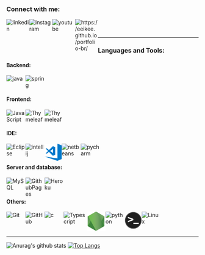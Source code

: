 ### Connect with me:

[<img align="left" alt="linkedin" width="60px" src="https://icon-icons.com/icons2/134/PNG/64/linkedin_socialnetwork_20684.png" />](https://www.linkedin.com/in/eeikee/)
[<img align="left" alt="instagram" width="60px" src="https://icon-icons.com/icons2/134/PNG/64/instagram_socialnetwork_20686.png" />](https://www.instagram.com/_eeikee_/)
[<img align="left" alt="youtube" width="60px" src="https://icon-icons.com/icons2/134/PNG/64/youtube_socialnetwork_20660.png"/>](https://bit.ly/eeikee-yt) 
[<img align="left" alt="https://eeikee.github.io/portfolio-br/" width="60x" src="https://icon-icons.com/icons2/134/PNG/64/share_socialnetwork_20667.png" />](https://eeikee.github.io/portfolio-br/)

<br />
<br />

---

### Languages and Tools:

#### Backend:
<img align="left" alt="java" width="50px" src="https://img.icons8.com/color/48/000000/java-coffee-cup-logo.png" />
<img align="left" alt="spring" width="50px" src="https://img.icons8.com/color/48/000000/spring-logo.png" /><br />
<br />

#### Frontend:
<img align="left" alt="JavaScript" width="50px" src="https://img.icons8.com/color/48/000000/javascript-logo-1.png"/>
<img align="left" alt="Thymeleaf" width="50px" src="https://e7.pngegg.com/pngimages/988/228/png-clipart-spring-framework-java-annotation-model-view-controller-software-framework-thymeleaf-leaf-class.png"/>
<img align="left" alt="Thymeleaf" width="50px" src="https://github.com/eeikee/eeikee/blob/master/thymeleaf.png"/><br />
<br />

#### IDE:
<img align="left" alt="Eclipse" width="50px" src="https://img.icons8.com/nolan/64/java-eclipse.png" />
<img align="left" alt="intellij" width="50px" src="https://img.icons8.com/color/48/000000/intellij-idea.png" />
<img align="left" alt="Visual Studio Code" width="45px" src="https://raw.githubusercontent.com/github/explore/80688e429a7d4ef2fca1e82350fe8e3517d3494d/topics/visual-studio-code/visual-studio-code.png" />
<img align="left" alt="netbeans" width="50px" src="https://cdn.icon-icons.com/icons2/1381/PNG/512/netbeans_94416.png" />
<img align="left" alt="pycharm" width="50px" src="https://img.icons8.com/color/48/000000/pycharm.png" /><br />
<br />

#### Server and database:
<img align="left" alt="MySQL" width="50px" src="https://budougumi0617.github.io/logos/mysql.png" />
<img align="left" alt="GithubPages" width="50px" src="https://img.icons8.com/color/48/000000/github-2.png" />
<img align="left" alt="Heroku" width="50px" src="https://img.icons8.com/nolan/64/heroku.png" /><br />
<br />

#### Others:
<img align="left" alt="Git" width="50px" src="https://img.icons8.com/color/50/000000/git.png" />
<img align="left" alt="GitHub" width="50px" src="https://img.icons8.com/nolan/64/github.png" />
<img align="left" alt="c" width="50px" src="https://img.icons8.com/color/48/000000/c-programming.png" />
<img align="left" alt="Typescript" width="60px" src="https://ostrowski.ninja/static/1482fb398d82ef51cfcfdbcd55e1ec03/a26eb/ts.png" />
<img align="left" alt="Node.js" width="50px" src="https://raw.githubusercontent.com/github/explore/80688e429a7d4ef2fca1e82350fe8e3517d3494d/topics/nodejs/nodejs.png" />
<img align="left" alt="python" width="50px" src="https://img.icons8.com/color/48/000000/python.png" />
<img align="left" alt="Terminal" width="45px" src="https://raw.githubusercontent.com/github/explore/80688e429a7d4ef2fca1e82350fe8e3517d3494d/topics/terminal/terminal.png" />
<img align="left" alt="Linux" width="50px" src="https://img.icons8.com/color/48/000000/linux.png" /><br />

<br />
<br />

----------------
![Anurag's github stats](https://github-readme-stats.vercel.app/api?username=eeikee&show_icons=true&theme=tokyonight)
[![Top Langs](https://github-readme-stats.vercel.app/api/top-langs/?username=eeikee&layout=compact&show_icons=true&theme=tokyonight)](https://github.com/eeikee/github-readme-stats)
